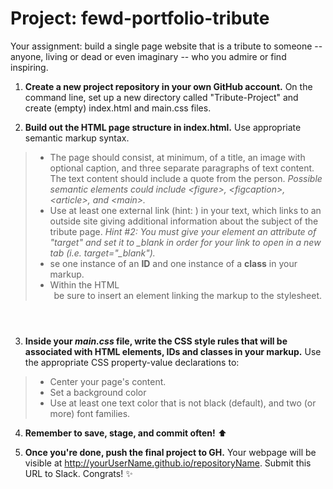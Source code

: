 # Project: fewd-portfolio-tribute 

Your assignment: build a single page website that is a tribute to someone -- anyone, living or dead or even imaginary -- who you admire or find inspiring. 

1. **Create a new project repository in your own GitHub account.** On the command line, set up a new directory called "Tribute-Project" and create (empty) index.html and main.css files. 

2. **Build out the HTML page structure in index.html.** Use appropriate semantic markup syntax. 
  > -   The page should consist, at minimum, of a title, an image with optional caption, and three separate paragraphs of text content. The text content should include a quote from the person. _Possible semantic elements could include \<figure\>, \<figcaption\>, \<article>, and \<main>._ 
>  -   Use at least one external link (hint: <a></a>) in your text, which links to an outside site giving additional information about the subject of the tribute page. *Hint #2: You must give your element an attribute of "target" and set it to _blank in order for your link to open in a new tab (i.e. target="_blank").*
>  -   se one instance of an **ID** and one instance of a **class** in your markup.
>  -   Within the HTML <header> be sure to insert an element linking the markup to the stylesheet.

3. **Inside your *main.css* file, write the CSS style rules that will be associated with HTML elements, IDs and classes in your markup.** Use the appropriate CSS property-value declarations to:
>  -   Center your page's content.
>  -   Set a background color
>  -   Use at least one text color that is not black (default), and two (or more) font families. 

4. **Remember to save, stage, and commit often!** :arrow_up:

5. **Once you're done, push the final project to GH.** Your webpage will be visible at http://yourUserName.github.io/repositoryName. Submit this URL to Slack. Congrats! :sparkles: